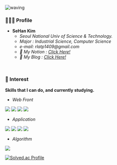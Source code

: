![waving](https://capsule-render.vercel.app/api?type=waving&height=240&text=SehanKim&fontAlign=24&fontAlignY=40&color=gradient)

### 🧑🏻‍💻 Profile
* <b>SeHan Kim</b>
  * _Seoul National Univ of Science & Technology._
  * _Major : Industrial Science, Computer Science_ 
  * _e-mail: rlatp1409@gmail.com_
  * _📄  My Notion : <a href=https://sponge-marquis-325.notion.site/dad2797aea834f3b997451e61a839fd2>Click Here!</a>_
  * _📔  My Blog : <a href=https://velog.io/@rlatp1409>Click Here!</a>_
<br>

### 🌱 Interest <br>
<b>Skills that I can do, and currently studying.</b>

  - _Web Front_

  <img src="https://img.shields.io/badge/HTML-E34F26?style=flat-square&logo=HTML5&logoColor=white"/> </a><img src="https://img.shields.io/badge/CSS-1572B6?style=flat-square&logo=CSS3&logoColor=white"/></a> <img src="https://img.shields.io/badge/JavaScript-F7DF1E?style=flat-square&logo=JavaScript&logoColor=black"/></a> <img src="https://img.shields.io/badge/react-61DAFB?style=flat-square&logo=React&logoColor=black"/></a>
  
  - _Application_
 
<img src="https://img.shields.io/badge/Android-3DDC84?style=flat-square&logo=Android&logoColor=white"/>  <img src="https://img.shields.io/badge/Java-007396?style=flat-square&logo=Python&logoColor=white"/></a>  <img src="https://img.shields.io/badge/Kotlin-0095D5?style=flat-square&logo=Kotlin&logoColor=white"/></a>  <img src="https://img.shields.io/badge/react_native-black?style=flat-square&logo=React&logoColor=61DAFB?"/></a>

  - _Algorithm_
  
<img src="https://img.shields.io/badge/Python-3766AB?style=flat-square&logo=Python&logoColor=white"/></a>


[![Solved.ac Profile](http://mazassumnida.wtf/api/v2/generate_badge?boj=stanley710)](https://solved.ac/stanley710/)

